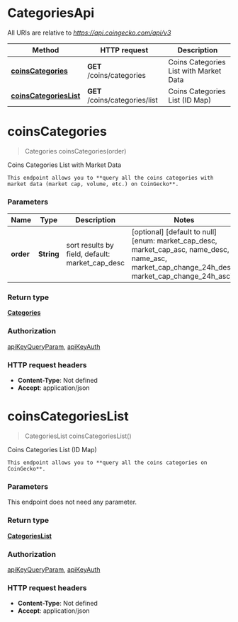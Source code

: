 # CategoriesApi

All URIs are relative to *https://api.coingecko.com/api/v3*

| Method | HTTP request | Description |
|------------- | ------------- | -------------|
| [**coinsCategories**](CategoriesApi.md#coinsCategories) | **GET** /coins/categories | Coins Categories List with Market Data |
| [**coinsCategoriesList**](CategoriesApi.md#coinsCategoriesList) | **GET** /coins/categories/list | Coins Categories List (ID Map) |


<a name="coinsCategories"></a>
# **coinsCategories**
> Categories coinsCategories(order)

Coins Categories List with Market Data

    This endpoint allows you to **query all the coins categories with market data (market cap, volume, etc.) on CoinGecko**.

### Parameters

|Name | Type | Description  | Notes |
|------------- | ------------- | ------------- | -------------|
| **order** | **String**| sort results by field, default: market_cap_desc | [optional] [default to null] [enum: market_cap_desc, market_cap_asc, name_desc, name_asc, market_cap_change_24h_desc, market_cap_change_24h_asc] |

### Return type

[**Categories**](../Models/Categories.md)

### Authorization

[apiKeyQueryParam](../README.md#apiKeyQueryParam), [apiKeyAuth](../README.md#apiKeyAuth)

### HTTP request headers

- **Content-Type**: Not defined
- **Accept**: application/json

<a name="coinsCategoriesList"></a>
# **coinsCategoriesList**
> CategoriesList coinsCategoriesList()

Coins Categories List (ID Map)

    This endpoint allows you to **query all the coins categories on CoinGecko**.

### Parameters
This endpoint does not need any parameter.

### Return type

[**CategoriesList**](../Models/CategoriesList.md)

### Authorization

[apiKeyQueryParam](../README.md#apiKeyQueryParam), [apiKeyAuth](../README.md#apiKeyAuth)

### HTTP request headers

- **Content-Type**: Not defined
- **Accept**: application/json

